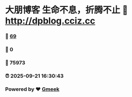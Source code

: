 # 大朋博客 生命不息，折腾不止 :link: http://dpblog.cciz.cc 
### :page_facing_up: [69](http://dpblog.cciz.cc/tag.html) 
### :speech_balloon: 0 
### :hibiscus: 75973 
### :alarm_clock: 2025-09-21 16:30:43 
### Powered by :heart: [Gmeek](https://github.com/Meekdai/Gmeek)
